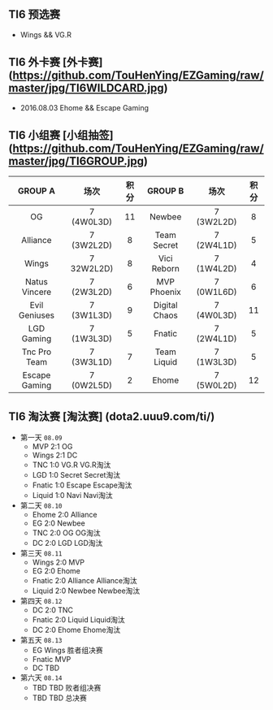 ## TI6 预选赛 
- Wings && VG.R

## TI6 外卡赛 [外卡赛] (https://github.com/TouHenYing/EZGaming/raw/master/jpg/TI6WILDCARD.jpg)
- 2016.08.03 Ehome && Escape Gaming

## TI6 小组赛 [小组抽签] (https://github.com/TouHenYing/EZGaming/raw/master/jpg/TI6GROUP.jpg) 
  
  GROUP A | 场次 | 积分 | GROUP B | 场次 | 积分 
  :---:|:---:|:---:|:---:|:---:|:---:
  OG | 7 (4W0L3D) | 11 | Newbee | 7 (3W2L2D) | 8 
  Alliance | 7 (3W2L2D) | 8 | Team Secret | 7 (2W4L1D) | 5 
  Wings | 7 32W2L2D) | 8 | Vici Reborn | 7 (1W4L2D) | 4 
  Natus Vincere | 7 (2W3L2D) | 6| MVP Phoenix | 7 (0W1L6D) | 6 
  Evil Geniuses | 7 (3W1L3D) | 9 | Digital Chaos | 7 (4W0L3D) | 11 
  LGD Gaming | 7 (1W3L3D) | 5 | Fnatic | 7 (2W4L1D) | 5 
  Tnc Pro Team | 7 (3W3L1D) | 7 | Team Liquid | 7 (1W3L3D) | 5 
  Escape Gaming | 7 (0W2L5D) | 2| Ehome | 7 (5W0L2D) | 12 
  
## TI6 淘汰赛 [淘汰赛] (dota2.uuu9.com/ti/)
- 第一天 `08.09`
  - MVP 2:1 OG 
  - Wings 2:1 DC 
  - TNC 1:0 VG.R VG.R淘汰
  - LGD 1:0 Secret Secret淘汰
  - Fnatic 1:0 Escape Escape淘汰
  - Liquid 1:0 Navi Navi淘汰
- 第二天 `08.10`
  - Ehome 2:0 Alliance
  - EG 2:0 Newbee
  - TNC 2:0 OG OG淘汰
  - DC 2:0 LGD LGD淘汰
- 第三天 `08.11`
  - Wings 2:0 MVP
  - EG 2:0 Ehome
  - Fnatic 2:0 Alliance Alliance淘汰
  - Liquid 2:0 Newbee Newbee淘汰
- 第四天 `08.12`
  - DC 2:0 TNC
  - Fnatic 2:0 Liquid Liquid淘汰
  - DC 2:0 Ehome Ehome淘汰
- 第五天 `08.13`
  - EG Wings 胜者组决赛
  - Fnatic MVP
  - DC TBD
- 第六天 `08.14`
  - TBD TBD 败者组决赛
  - TBD TBD 总决赛
